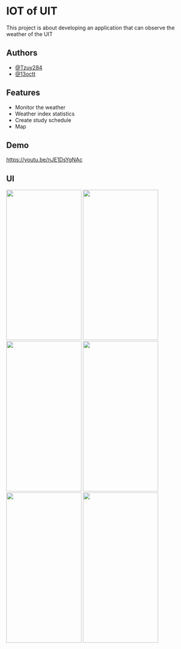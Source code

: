 
# IOT of UIT 

This project is about developing an application that can observe the weather of the UIT


## Authors

- [@Tzuy284](https://github.com/Tzuy284)
- [@13octt](https://github.com/13octt)


## Features

- Monitor the weather 
- Weather index statistics
- Create study schedule 
- Map 


## Demo

https://youtu.be/nJE1DsYgNAc 

## UI 


<img src ="https://raw.githubusercontent.com/13octt/MobileProject/92e1598b52adc75786580723bf554b475cde233c/app/src/main/res/drawable/weather.jpg" width ="200" height = "400">
<img src ="https://raw.githubusercontent.com/13octt/MobileProject/926ac98860073cf95607b5dfa7c24b51f1b9a8f1/app/src/main/res/drawable/map.jpg" width ="200" height = "400">
<img src ="https://raw.githubusercontent.com/13octt/MobileProject/926ac98860073cf95607b5dfa7c24b51f1b9a8f1/app/src/main/res/drawable/location.jpg" width ="200" height = "400">
<img src ="https://raw.githubusercontent.com/13octt/MobileProject/926ac98860073cf95607b5dfa7c24b51f1b9a8f1/app/src/main/res/drawable/insight.jpg" width ="200" height = "400">
<img src ="https://github.com/13octt/MobileProject/blob/master/app/src/main/res/drawable/schedule.png?raw=true" width ="200" height = "400">
<img src ="https://raw.githubusercontent.com/13octt/MobileProject/926ac98860073cf95607b5dfa7c24b51f1b9a8f1/app/src/main/res/drawable/createschedule.png" width ="200" height = "400">

